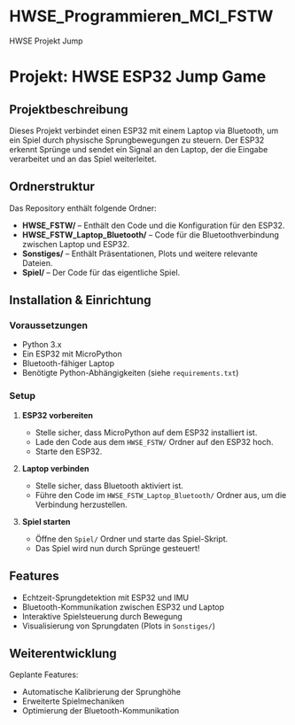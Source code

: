 # HWSE_Programmieren_MCI_FSTW
HWSE Projekt Jump


# Projekt: HWSE ESP32 Jump Game

##  Projektbeschreibung
Dieses Projekt verbindet einen ESP32 mit einem Laptop via Bluetooth, um ein Spiel durch physische Sprungbewegungen zu steuern. Der ESP32 erkennt Sprünge und sendet ein Signal an den Laptop, der die Eingabe verarbeitet und an das Spiel weiterleitet.

##  Ordnerstruktur
Das Repository enthält folgende Ordner:

- **HWSE_FSTW/** – Enthält den Code und die Konfiguration für den ESP32.
- **HWSE_FSTW_Laptop_Bluetooth/** – Code für die Bluetoothverbindung zwischen Laptop und ESP32.
- **Sonstiges/** – Enthält Präsentationen, Plots und weitere relevante Dateien.
- **Spiel/** – Der Code für das eigentliche Spiel.

##  Installation & Einrichtung
### Voraussetzungen
- Python 3.x
- Ein ESP32 mit MicroPython
- Bluetooth-fähiger Laptop
- Benötigte Python-Abhängigkeiten (siehe `requirements.txt`)

### Setup
1. **ESP32 vorbereiten**
   - Stelle sicher, dass MicroPython auf dem ESP32 installiert ist.
   - Lade den Code aus dem `HWSE_FSTW/` Ordner auf den ESP32 hoch.
   - Starte den ESP32.

2. **Laptop verbinden**
   - Stelle sicher, dass Bluetooth aktiviert ist.
   - Führe den Code im `HWSE_FSTW_Laptop_Bluetooth/` Ordner aus, um die Verbindung herzustellen.

3. **Spiel starten**
   - Öffne den `Spiel/` Ordner und starte das Spiel-Skript.
   - Das Spiel wird nun durch Sprünge gesteuert!

##  Features
- Echtzeit-Sprungdetektion mit ESP32 und IMU
- Bluetooth-Kommunikation zwischen ESP32 und Laptop
- Interaktive Spielsteuerung durch Bewegung
- Visualisierung von Sprungdaten (Plots in `Sonstiges/`)

##  Weiterentwicklung
Geplante Features:
- Automatische Kalibrierung der Sprunghöhe
- Erweiterte Spielmechaniken
- Optimierung der Bluetooth-Kommunikation